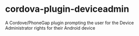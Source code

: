 # cordova-plugin-deviceadmin
A Cordove/PhoneGap plugin prompting the user for the Device Administrator rights for their Android device
